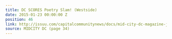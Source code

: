 ```yaml
---
title: DC SCORES Poetry Slam! (Westside)
date: 2015-01-23 00:00:00 Z
position: 46
link: http://issuu.com/capitalcommunitynews/docs/mid-city-dc-magazine-january-2015
source: MIDCITY DC (page 34)
---
```


